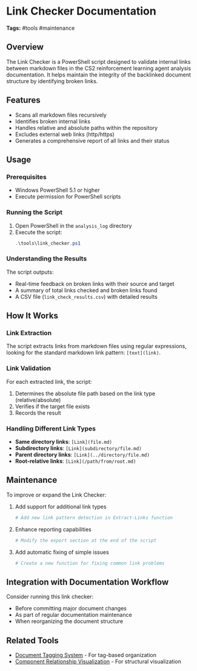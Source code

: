 # Link Checker Documentation

**Tags:** #tools #maintenance

## Overview
The Link Checker is a PowerShell script designed to validate internal links between markdown files in the CS2 reinforcement learning agent analysis documentation. It helps maintain the integrity of the backlinked document structure by identifying broken links.

## Features
- Scans all markdown files recursively
- Identifies broken internal links
- Handles relative and absolute paths within the repository
- Excludes external web links (http/https)
- Generates a comprehensive report of all links and their status

## Usage

### Prerequisites
- Windows PowerShell 5.1 or higher
- Execute permission for PowerShell scripts

### Running the Script
1. Open PowerShell in the `analysis_log` directory
2. Execute the script:
   ```powershell
   .\tools\link_checker.ps1
   ```

### Understanding the Results
The script outputs:
- Real-time feedback on broken links with their source and target
- A summary of total links checked and broken links found
- A CSV file (`link_check_results.csv`) with detailed results

## How It Works

### Link Extraction
The script extracts links from markdown files using regular expressions, looking for the standard markdown link pattern: `[text](link)`.

### Link Validation
For each extracted link, the script:
1. Determines the absolute file path based on the link type (relative/absolute)
2. Verifies if the target file exists
3. Records the result

### Handling Different Link Types
- **Same directory links**: `[Link](file.md)`
- **Subdirectory links**: `[Link](subdirectory/file.md)`
- **Parent directory links**: `[Link](../directory/file.md)`
- **Root-relative links**: `[Link](/path/from/root.md)`

## Maintenance
To improve or expand the Link Checker:

1. Add support for additional link types
   ```powershell
   # Add new link pattern detection in Extract-Links function
   ```

2. Enhance reporting capabilities
   ```powershell
   # Modify the export section at the end of the script
   ```

3. Add automatic fixing of simple issues
   ```powershell
   # Create a new function for fixing common link problems
   ```

## Integration with Documentation Workflow
Consider running this link checker:
- Before committing major document changes
- As part of regular documentation maintenance
- When reorganizing the document structure

## Related Tools
- [Document Tagging System](../document_tags.md) - For tag-based organization
- [Component Relationship Visualization](../visualization/component_relationships.md) - For structural visualization 